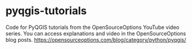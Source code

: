 # pyqgis-tutorials

Code for PyQGIS tutorials from the OpenSourceOptions YouTube video series. You can access explanations and video in the OpenSourceOptions blog posts. https://opensourceoptions.com/blog/category/python/pyqgis/
